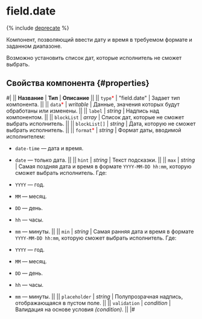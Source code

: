 # field.date

{% include [deprecate](../../_includes/deprecate.md) %}

Компонент, позволяющий ввести дату и время в требуемом формате и заданном диапазоне.

Возможно установить список дат, которые исполнитель не сможет выбрать.

## Свойства компонента {#properties}

#|
|| **Название** | **Тип** | **Описание** ||
|| `type`<span style="color: red">\*</span> | "field.date" | Задает тип компонента. ||
|| `data`<span style="color: red">\*</span> | _writable_ | Данные, значения которых будут обработаны или изменены. ||
|| `label` | _string_ | Надпись над компонентом. ||
|| `blockList` | _array_ | Список дат, которые не сможет выбрать исполнитель. ||
|| `blockList[]` | _string_ | Дата, которую не сможет выбрать исполнитель. ||
|| `format`<span style="color: red">\*</span> | _string_ | Формат даты, вводимой исполнителем:

- `date-time` — дата и время.
- `date` — только дата.
  ||
  || `hint` | _string_ | Текст подсказки. ||
  || `max` | _string_ | Самая поздняя дата и время в формате `YYYY-MM-DD hh:mm`, которую сможет выбрать исполнитель. Где:

- `YYYY` — год.
- `MM` — месяц.
- `DD` — день.
- `hh` — часы.
- `mm` — минуты.
  ||
  || `min` | _string_ | Самая ранняя дата и время в формате `YYYY-MM-DD hh:mm`, которую сможет выбрать исполнитель. Где:

- `YYYY` — год.
- `MM` — месяц.
- `DD` — день.
- `hh` — часы.
- `mm` — минуты.
  ||
  || `placeholder` | _string_ | Полупрозрачная надпись, отображающаяся в пустом поле. ||
  || `validation` | _condition_ | Валидация на основе условия _(condition)_. ||
  |#
